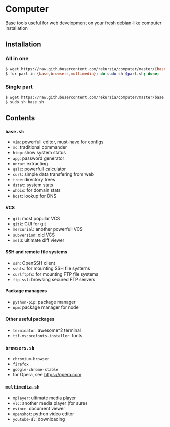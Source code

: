 # Computer

Base tools useful for web development on your fresh debian-like computer installation

## Installation

### All in one

```bash
$ wget https://raw.githubusercontent.com/rekurzia/computer/master/{base,browsers,multimedia}.sh
$ for part in {base,browsers,multimedia}; do sudo sh $part.sh; done;
```

### Single part

```bash
$ wget https://raw.githubusercontent.com/rekurzia/computer/master/base.sh
$ sudo sh base.sh
```

## Contents

### `base.sh`

- `vim`: powerfull editor, must-have for configs
- `mc`: traditional commander
- `htop`: show system status
- `apg`: password generator
- `unrar`: extracting
- `qalc`: powerfull calculator
- `curl`: simple data transfering from web
- `tree`: directory trees
- `dstat`: system stats
- `whois`: for domain stats
- `host`: lookup for DNS

#### VCS

- `git`: most popular VCS
- `gitk`: GUI for git
- `mercurial`: another powerfull VCS
- `subversion`: old VCS
- `meld`: ultimate diff viewer

#### SSH and remote file systems

- `ssh`: OpenSSH client
- `sshfs`: for mounting SSH file systems
- `curlftpfs`: for mounting FTP file systems
- `ftp-ssl`: browsing secured FTP servers

#### Package managers

- `python-pip`: package manager
- `npm`: package manager for node

#### Other useful packages

- `terminator`: awesome^2 terminal
- `ttf-mscorefonts-installer`: fonts

### `browsers.sh`

- `chromium-browser`
- `firefox`
- `google-chrome-stable`
- for Opera, see https://opera.com

### `multimedia.sh`

- `mplayer`: ultimate media player
- `vlc`: another media player (for sure)
- `evince`: document viewer
- `openshot`: python video editor
- `youtube-dl`: downloading

